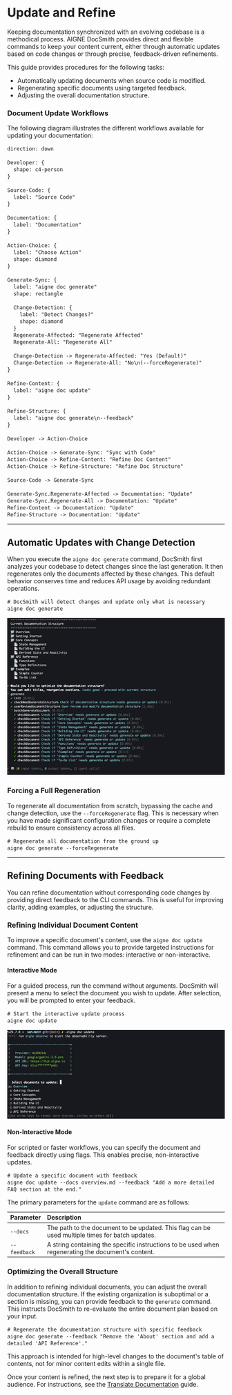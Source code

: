# Update and Refine

Keeping documentation synchronized with an evolving codebase is a methodical process. AIGNE DocSmith provides direct and flexible commands to keep your content current, either through automatic updates based on code changes or through precise, feedback-driven refinements.

This guide provides procedures for the following tasks:

*   Automatically updating documents when source code is modified.
*   Regenerating specific documents using targeted feedback.
*   Adjusting the overall documentation structure.

### Document Update Workflows

The following diagram illustrates the different workflows available for updating your documentation:

```d2 Document Update Workflows
direction: down

Developer: {
  shape: c4-person
}

Source-Code: {
  label: "Source Code"
}

Documentation: {
  label: "Documentation"
}

Action-Choice: {
  label: "Choose Action"
  shape: diamond
}

Generate-Sync: {
  label: "aigne doc generate"
  shape: rectangle

  Change-Detection: {
    label: "Detect Changes?"
    shape: diamond
  }
  Regenerate-Affected: "Regenerate Affected"
  Regenerate-All: "Regenerate All"

  Change-Detection -> Regenerate-Affected: "Yes (Default)"
  Change-Detection -> Regenerate-All: "No\n(--forceRegenerate)"
}

Refine-Content: {
  label: "aigne doc update"
}

Refine-Structure: {
  label: "aigne doc generate\n--feedback"
}

Developer -> Action-Choice

Action-Choice -> Generate-Sync: "Sync with Code"
Action-Choice -> Refine-Content: "Refine Doc Content"
Action-Choice -> Refine-Structure: "Refine Doc Structure"

Source-Code -> Generate-Sync

Generate-Sync.Regenerate-Affected -> Documentation: "Update"
Generate-Sync.Regenerate-All -> Documentation: "Update"
Refine-Content -> Documentation: "Update"
Refine-Structure -> Documentation: "Update"
```

---

## Automatic Updates with Change Detection

When you execute the `aigne doc generate` command, DocSmith first analyzes your codebase to detect changes since the last generation. It then regenerates only the documents affected by these changes. This default behavior conserves time and reduces API usage by avoiding redundant operations.

```shell icon=lucide:terminal
# DocSmith will detect changes and update only what is necessary
aigne doc generate
```

![DocSmith detects changes and regenerates only the required documents.](../assets/screenshots/doc-regenerate.png)

### Forcing a Full Regeneration

To regenerate all documentation from scratch, bypassing the cache and change detection, use the `--forceRegenerate` flag. This is necessary when you have made significant configuration changes or require a complete rebuild to ensure consistency across all files.

```shell icon=lucide:terminal
# Regenerate all documentation from the ground up
aigne doc generate --forceRegenerate
```

---

## Refining Documents with Feedback

You can refine documentation without corresponding code changes by providing direct feedback to the CLI commands. This is useful for improving clarity, adding examples, or adjusting the structure.

### Refining Individual Document Content

To improve a specific document's content, use the `aigne doc update` command. This command allows you to provide targeted instructions for refinement and can be run in two modes: interactive or non-interactive.

#### Interactive Mode

For a guided process, run the command without arguments. DocSmith will present a menu to select the document you wish to update. After selection, you will be prompted to enter your feedback.

```shell icon=lucide:terminal
# Start the interactive update process
aigne doc update
```

![Interactively select the documents you wish to update.](../assets/screenshots/doc-update.png)

#### Non-Interactive Mode

For scripted or faster workflows, you can specify the document and feedback directly using flags. This enables precise, non-interactive updates.

```shell icon=lucide:terminal
# Update a specific document with feedback
aigne doc update --docs overview.md --feedback "Add a more detailed FAQ section at the end."
```

The primary parameters for the `update` command are as follows:

| Parameter | Description |
| :--- | :--- |
| `--docs` | The path to the document to be updated. This flag can be used multiple times for batch updates. |
| `--feedback` | A string containing the specific instructions to be used when regenerating the document's content. |

### Optimizing the Overall Structure

In addition to refining individual documents, you can adjust the overall documentation structure. If the existing organization is suboptimal or a section is missing, you can provide feedback to the `generate` command. This instructs DocSmith to re-evaluate the entire document plan based on your input.

```shell icon=lucide:terminal
# Regenerate the documentation structure with specific feedback
aigne doc generate --feedback "Remove the 'About' section and add a detailed 'API Reference'."
```

This approach is intended for high-level changes to the document's table of contents, not for minor content edits within a single file.

Once your content is refined, the next step is to prepare it for a global audience. For instructions, see the [Translate Documentation](./features-translate-documentation.md) guide.